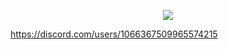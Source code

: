 <p align="center">
  <a href="https://github.com/rhaym-tech">
    <img src="https://readme-typing-svg.herokuapp.com?size=30&duration=3000&color=FF0000&center=true&lines=PHV;Developer;JB+Tweaks+Developer;UI/UX+Designer;Frontend+developer;iOS/MacOS+apps+dev;Games+developer">
  </a>


https://discord.com/users/1066367509965574215
